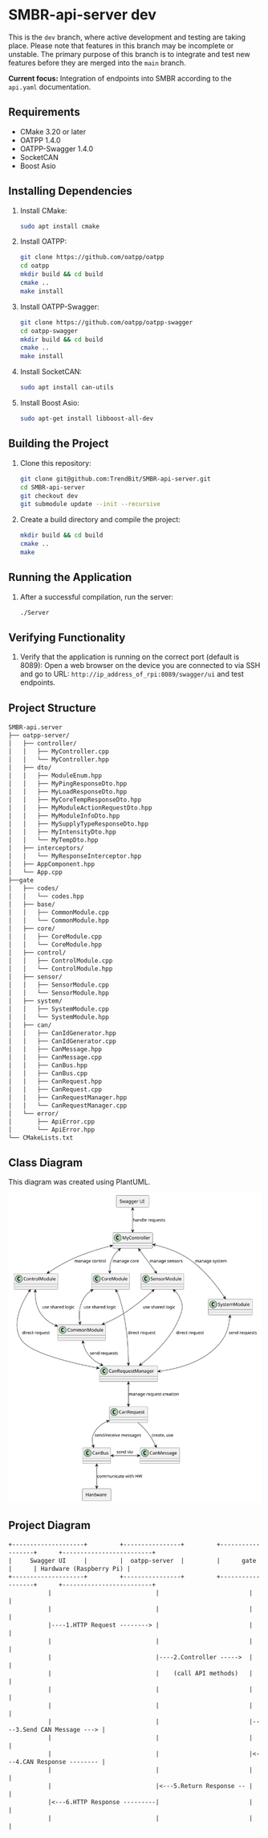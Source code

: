 # SMBR-api-server dev
This is the `dev` branch, where active development and testing are taking place. Please note that features in this branch may be incomplete or unstable. The primary purpose of this branch is to integrate and test new features before they are merged into the `main` branch.

**Current focus:** Integration of endpoints into SMBR according to the `api.yaml` documentation.

## Requirements
- CMake 3.20 or later
- OATPP 1.4.0
- OATPP-Swagger 1.4.0
- SocketCAN
- Boost Asio

## Installing Dependencies
1. Install CMake:
    ```sh
    sudo apt install cmake
    ```
2. Install OATPP:
    ```sh
    git clone https://github.com/oatpp/oatpp
    cd oatpp
    mkdir build && cd build
    cmake ..
    make install
    ```
3. Install OATPP-Swagger:
    ```sh
    git clone https://github.com/oatpp/oatpp-swagger
    cd oatpp-swagger
    mkdir build && cd build
    cmake ..
    make install
    ```
4. Install SocketCAN:
    ```sh
    sudo apt install can-utils
    ```
5. Install Boost Asio:
    ```sh
    sudo apt-get install libboost-all-dev
    ```

## Building the Project
1. Clone this repository:
    ```sh
    git clone git@github.com:TrendBit/SMBR-api-server.git
    cd SMBR-api-server
    git checkout dev
    git submodule update --init --recursive
    ```
2. Create a build directory and compile the project:
    ```sh
    mkdir build && cd build
    cmake ..
    make
    ```

## Running the Application
1. After a successful compilation, run the server:
    ```sh
    ./Server
    ```

## Verifying Functionality
1. Verify that the application is running on the correct port (default is 8089):
    Open a web browser on the device you are connected to via SSH and go to URL: `http://ip_address_of_rpi:8089/swagger/ui` and test endpoints.

## Project Structure
```
SMBR-api.server
├── oatpp-server/
│   ├── controller/                       
│   │   ├── MyController.cpp
│   │   └── MyController.hpp
│   ├── dto/
│   │   ├── ModuleEnum.hpp             
│   │   ├── MyPingResponseDto.hpp           
│   │   ├── MyLoadResponseDto.hpp          
│   │   ├── MyCoreTempResponseDto.hpp                  
│   │   ├── MyModuleActionRequestDto.hpp       
│   │   ├── MyModuleInfoDto.hpp               
│   │   ├── MySupplyTypeResponseDto.hpp   
│   │   ├── MyIntensityDto.hpp   
│   │   └── MyTempDto.hpp        
│   ├── interceptors/
│   │   └── MyResponseInterceptor.hpp
│   ├── AppComponent.hpp
│   └── App.cpp                      
├──gate
│   ├── codes/
│   │   └── codes.hpp
│   ├── base/
│   │   ├── CommonModule.cpp   
│   │   └── CommonModule.hpp
│   ├── core/
│   │   ├── CoreModule.cpp               
│   │   └── CoreModule.hpp
│   ├── control/
│   │   ├── ControlModule.cpp             
│   │   └── ControlModule.hpp
│   ├── sensor/
│   │   ├── SensorModule.cpp             
│   │   └── SensorModule.hpp
│   ├── system/
│   │   ├── SystemModule.cpp             
│   │   └── SystemModule.hpp             
│   ├── can/
│   │   ├── CanIdGenerator.hpp               
│   │   ├── CanIdGenerator.cpp   
│   │   ├── CanMessage.hpp               
│   │   ├── CanMessage.cpp                            
│   │   ├── CanBus.hpp                   
│   │   ├── CanBus.cpp                   
│   │   ├── CanRequest.hpp               
│   │   ├── CanRequest.cpp               
│   │   ├── CanRequestManager.hpp        
│   │   └── CanRequestManager.cpp                  
│   └── error/
│       ├── ApiError.cpp                 
│       └── ApiError.hpp                                   
└── CMakeLists.txt  
```
## Class Diagram

This diagram was created using PlantUML.

![Class Diagram](./images/class_diagram.svg)



## Project Diagram
```
+--------------------+         +----------------+         +------------------+      +-------------------------+
|     Swagger UI     |         |  oatpp-server  |         |      gate        |      | Hardware (Raspberry Pi) |
+--------------------+         +----------------+         +------------------+      +-------------------------+
           |                             |                         |                            |
           |                             |                         |                            |
           |----1.HTTP Request --------> |                         |                            |
           |                             |                         |                            |
           |                             |----2.Controller ----->  |                            |
           |                             |    (call API methods)   |                            |
           |                             |                         |                            |
           |                             |                         |                            |
           |                             |                         |----3.Send CAN Message ---> |
           |                             |                         |                            |
           |                             |                         |<---4.CAN Response -------- |
           |                             |                         |                            |
           |                             |<---5.Return Response -- |                            |
           |<---6.HTTP Response ---------|                         |                            |
           |                             |                         |                            |
```
